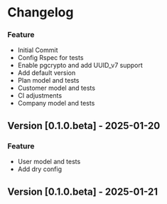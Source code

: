# Changelog

### Feature
- Initial Commit
- Config Rspec for tests
- Enable pgcrypto and add UUID_v7 support
- Add default version
- Plan model and tests
- Customer model and tests
- CI adjustments
- Company model and tests

## Version [0.1.0.beta] - 2025-01-20

### Feature
- User model and tests
- Add dry config

## Version [0.1.0.beta] - 2025-01-21